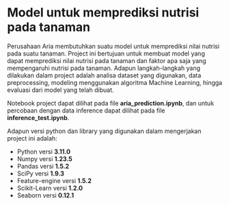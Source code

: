 # Model untuk memprediksi nutrisi pada tanaman

Perusahaan Aria membutuhkan suatu model untuk memprediksi nilai nutrisi pada suatu tanaman. Project ini bertujuan untuk membuat model yang dapat memprediksi nilai nutrisi pada tanaman dan faktor apa saja yang mempengaruhi nutrisi pada tanaman. Adapun langkah-langkah yang dilakukan dalam project adalah analisa dataset yang digunakan, data preprocessing, modeling menggunakan algoritma Machine Learning, hingga evaluasi dari model yang telah dibuat. 

Notebook project dapat dilihat pada file <b>aria_prediction.ipynb</b>, dan untuk percobaan dengan data inference dapat dilihat pada file <b>inference_test.ipynb</b>.

Adapun versi python dan library yang digunakan dalam mengerjakan project ini adalah:
<ul>
    <li>Python versi <b>3.11.0</b></li>
    <li>Numpy versi <b>1.23.5</b></li>
    <li>Pandas versi <b>1.5.2</b></li>
    <li>SciPy versi <b>1.9.3</b></li>
    <li>Feature-engine versi <b>1.5.2</b></li>
    <li>Scikit-Learn versi <b>1.2.0</b></li>
    <li>Seaborn versi <b>0.12.1</b></li>
</ul>

